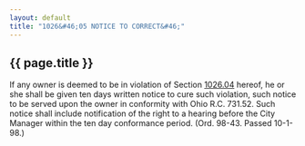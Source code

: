 ```yaml
---
layout: default 
title: "1026&#46;05 NOTICE TO CORRECT&#46;"
---
```


{{ page.title }}
----------------

If any owner is deemed to be in violation of Section
[1026.04](411d867f.html) hereof, he or she shall be given ten days
written notice to cure such violation, such notice to be served upon the
owner in conformity with Ohio R.C. 731.52. Such notice shall include
notification of the right to a hearing before the City Manager within
the ten day conformance period. (Ord. 98-43. Passed 10-1-98.)
